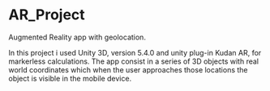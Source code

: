 # AR_Project
Augmented Reality app with geolocation.

In this project i used Unity 3D, version 5.4.0 and unity plug-in Kudan AR, for markerless calculations.
The app consist in a series of 3D objects with real world coordinates which when the user approaches those locations the object is visible in the mobile device.
